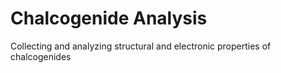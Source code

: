 # Chalcogenide Analysis

Collecting and analyzing structural and electronic properties of chalcogenides